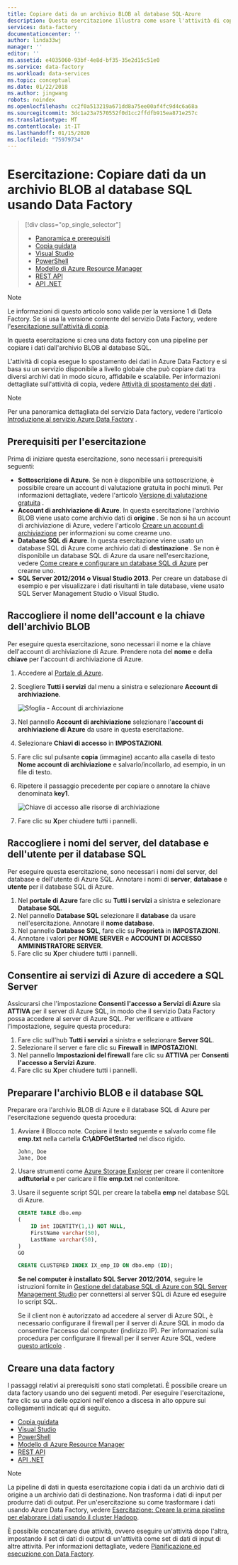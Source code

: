 ```yaml
---
title: Copiare dati da un archivio BLOB al database SQL-Azure
description: Questa esercitazione illustra come usare l'attività di copia in una pipeline di Azure Data Factory per copiare i dati da un archivio BLOB a un database SQL.
services: data-factory
documentationcenter: ''
author: linda33wj
manager: ''
editor: ''
ms.assetid: e4035060-93bf-4e8d-bf35-35e2d15c51e0
ms.service: data-factory
ms.workload: data-services
ms.topic: conceptual
ms.date: 01/22/2018
ms.author: jingwang
robots: noindex
ms.openlocfilehash: cc2f0a513219a671dd8a75ee00af4fc9d4c6a68a
ms.sourcegitcommit: 3dc1a23a7570552f0d1cc2ffdfb915ea871e257c
ms.translationtype: MT
ms.contentlocale: it-IT
ms.lasthandoff: 01/15/2020
ms.locfileid: "75979734"
---
```

# <a name="tutorial-copy-data-from-blob-storage-to-sql-database-using-data-factory"></a>Esercitazione: Copiare dati da un archivio BLOB al database SQL usando Data Factory
> [!div class="op_single_selector"]
> * [Panoramica e prerequisiti](data-factory-copy-data-from-azure-blob-storage-to-sql-database.md)
> * [Copia guidata](data-factory-copy-data-wizard-tutorial.md)
> * [Visual Studio](data-factory-copy-activity-tutorial-using-visual-studio.md)
> * [PowerShell](data-factory-copy-activity-tutorial-using-powershell.md)
> * [Modello di Azure Resource Manager](data-factory-copy-activity-tutorial-using-azure-resource-manager-template.md)
> * [REST API](data-factory-copy-activity-tutorial-using-rest-api.md)
> * [API .NET](data-factory-copy-activity-tutorial-using-dotnet-api.md)

> [!NOTE]
> Le informazioni di questo articolo sono valide per la versione 1 di Data Factory. Se si usa la versione corrente del servizio Data Factory, vedere l'[esercitazione sull'attività di copia](../quickstart-create-data-factory-dot-net.md).

In questa esercitazione si crea una data factory con una pipeline per copiare i dati dall'archivio BLOB al database SQL.

L'attività di copia esegue lo spostamento dei dati in Azure Data Factory e si basa su un servizio disponibile a livello globale che può copiare dati tra diversi archivi dati in modo sicuro, affidabile e scalabile. Per informazioni dettagliate sull'attività di copia, vedere [Attività di spostamento dei dati](data-factory-data-movement-activities.md) .  

> [!NOTE]
> Per una panoramica dettagliata del servizio Data factory, vedere l'articolo [Introduzione al servizio Azure Data Factory](data-factory-introduction.md) .
>
>

## <a name="prerequisites-for-the-tutorial"></a>Prerequisiti per l'esercitazione
Prima di iniziare questa esercitazione, sono necessari i prerequisiti seguenti:

* **Sottoscrizione di Azure**.  Se non è disponibile una sottoscrizione, è possibile creare un account di valutazione gratuita in pochi minuti. Per informazioni dettagliate, vedere l'articolo [Versione di valutazione gratuita](https://azure.microsoft.com/pricing/free-trial/) .
* **Account di archiviazione di Azure**. In questa esercitazione l'archivio BLOB viene usato come archivio dati di **origine** . Se non si ha un account di archiviazione di Azure, vedere l'articolo [Creare un account di archiviazione](../../storage/common/storage-account-create.md) per informazioni su come crearne uno.
* **Database SQL di Azure**. In questa esercitazione viene usato un database SQL di Azure come archivio dati di **destinazione** . Se non è disponibile un database SQL di Azure da usare nell'esercitazione, vedere [Come creare e configurare un database SQL di Azure](../../sql-database/sql-database-get-started.md) per crearne uno.
* **SQL Server 2012/2014 o Visual Studio 2013**. Per creare un database di esempio e per visualizzare i dati risultanti in tale database, viene usato SQL Server Management Studio o Visual Studio.  

## <a name="collect-blob-storage-account-name-and-key"></a>Raccogliere il nome dell'account e la chiave dell'archivio BLOB
Per eseguire questa esercitazione, sono necessari il nome e la chiave dell'account di archiviazione di Azure. Prendere nota del **nome** e della **chiave** per l'account di archiviazione di Azure.

1. Accedere al [Portale di Azure](https://portal.azure.com/).
2. Scegliere **Tutti i servizi** dal menu a sinistra e selezionare **Account di archiviazione**.

    ![Sfoglia - Account di archiviazione](media/data-factory-copy-data-from-azure-blob-storage-to-sql-database/browse-storage-accounts.png)
3. Nel pannello **Account di archiviazione** selezionare l'**account di archiviazione di Azure** da usare in questa esercitazione.
4. Selezionare **Chiavi di accesso** in **IMPOSTAZIONI**.
5. Fare clic sul pulsante **copia** (immagine) accanto alla casella di testo **Nome account di archiviazione** e salvarlo/incollarlo, ad esempio, in un file di testo.
6. Ripetere il passaggio precedente per copiare o annotare la chiave denominata **key1**.

    ![Chiave di accesso alle risorse di archiviazione](media/data-factory-copy-data-from-azure-blob-storage-to-sql-database/storage-access-key.png)
7. Fare clic su **X**per chiudere tutti i pannelli.

## <a name="collect-sql-server-database-user-names"></a>Raccogliere i nomi del server, del database e dell'utente per il database SQL
Per eseguire questa esercitazione, sono necessari i nomi del server, del database e dell'utente di Azure SQL. Annotare i nomi di **server**, **database** e **utente** per il database SQL di Azure.

1. Nel **portale di Azure** fare clic su **Tutti i servizi** a sinistra e selezionare **Database SQL**.
2. Nel pannello **Database SQL** selezionare il **database** da usare nell'esercitazione. Annotare il **nome database**.  
3. Nel pannello **Database SQL**, fare clic su **Proprietà** in **IMPOSTAZIONI**.
4. Annotare i valori per **NOME SERVER** e **ACCOUNT DI ACCESSO AMMINISTRATORE SERVER**.
5. Fare clic su **X**per chiudere tutti i pannelli.

## <a name="allow-azure-services-to-access-sql-server"></a>Consentire ai servizi di Azure di accedere a SQL Server
Assicurarsi che l'impostazione **Consenti l'accesso a Servizi di Azure** sia **ATTIVA** per il server di Azure SQL, in modo che il servizio Data Factory possa accedere al server di Azure SQL. Per verificare e attivare l'impostazione, seguire questa procedura:

1. Fare clic sull'hub **Tutti i servizi** a sinistra e selezionare **Server SQL**.
2. Selezionare il server e fare clic su **Firewall** in **IMPOSTAZIONI**.
3. Nel pannello **Impostazioni del firewall** fare clic su **ATTIVA** per **Consenti l'accesso a Servizi Azure**.
4. Fare clic su **X**per chiudere tutti i pannelli.

## <a name="prepare-blob-storage-and-sql-database"></a>Preparare l'archivio BLOB e il database SQL
Preparare ora l'archivio BLOB di Azure e il database SQL di Azure per l'esercitazione seguendo questa procedura:  

1. Avviare il Blocco note. Copiare il testo seguente e salvarlo come file **emp.txt** nella cartella **C:\ADFGetStarted** nel disco rigido.

    ```
    John, Doe
    Jane, Doe
    ```
2. Usare strumenti come [Azure Storage Explorer](https://storageexplorer.com/) per creare il contenitore **adftutorial** e per caricare il file **emp.txt** nel contenitore.

3. Usare il seguente script SQL per creare la tabella **emp** nel database SQL di Azure.  

    ```SQL
    CREATE TABLE dbo.emp
    (
        ID int IDENTITY(1,1) NOT NULL,
        FirstName varchar(50),
        LastName varchar(50),
    )
    GO

    CREATE CLUSTERED INDEX IX_emp_ID ON dbo.emp (ID);
    ```

    **Se nel computer è installato SQL Server 2012/2014**, seguire le istruzioni fornite in [Gestione del database SQL di Azure con SQL Server Management Studio](../../sql-database/sql-database-manage-azure-ssms.md) per connettersi al server SQL di Azure ed eseguire lo script SQL.

    Se il client non è autorizzato ad accedere al server di Azure SQL, è necessario configurare il firewall per il server di Azure SQL in modo da consentire l'accesso dal computer (indirizzo IP). Per informazioni sulla procedura per configurare il firewall per il server Azure SQL, vedere [questo articolo](../../sql-database/sql-database-configure-firewall-settings.md) .

## <a name="create-a-data-factory"></a>Creare una data factory
I passaggi relativi ai prerequisiti sono stati completati. È possibile creare un data factory usando uno dei seguenti metodi. Per eseguire l'esercitazione, fare clic su una delle opzioni nell'elenco a discesa in alto oppure sui collegamenti indicati qui di seguito.     

* [Copia guidata](data-factory-copy-data-wizard-tutorial.md)
* [Visual Studio](data-factory-copy-activity-tutorial-using-visual-studio.md)
* [PowerShell](data-factory-copy-activity-tutorial-using-powershell.md)
* [Modello di Azure Resource Manager](data-factory-copy-activity-tutorial-using-azure-resource-manager-template.md)
* [REST API](data-factory-copy-activity-tutorial-using-rest-api.md)
* [API .NET](data-factory-copy-activity-tutorial-using-dotnet-api.md)

> [!NOTE]
> La pipeline di dati in questa esercitazione copia i dati da un archivio dati di origine a un archivio dati di destinazione. Non trasforma i dati di input per produrre dati di output. Per un'esercitazione su come trasformare i dati usando Azure Data Factory, vedere [Esercitazione: Creare la prima pipeline per elaborare i dati usando il cluster Hadoop](data-factory-build-your-first-pipeline.md).
>
> È possibile concatenare due attività, ovvero eseguire un'attività dopo l'altra, impostando il set di dati di output di un'attività come set di dati di input di altre attività. Per informazioni dettagliate, vedere [Pianificazione ed esecuzione con Data Factory](data-factory-scheduling-and-execution.md).
